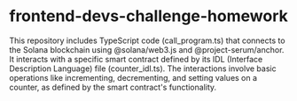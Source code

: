 # frontend-devs-challenge-homework

This repository includes TypeScript code (call_program.ts) that connects to the Solana blockchain using @solana/web3.js and @project-serum/anchor. It interacts with a specific smart contract defined by its IDL (Interface Description Language) file (counter_idl.ts). The interactions involve basic operations like incrementing, decrementing, and setting values on a counter, as defined by the smart contract's functionality.

